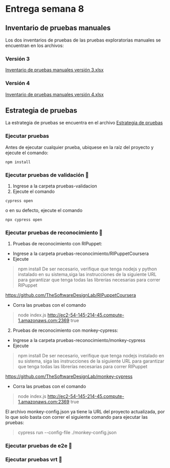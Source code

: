 # Entrega semana 8

## Inventario de pruebas manuales

Los dos inventarios de pruebas de las pruebas exploratorias manuales se encuentran en los archivos:

### Versión 3
[Inventario de pruebas manuales versión 3.xlsx](inventario-pruebas-manuales-version-3.xlsx)
### Versión 4
[Inventario de pruebas manuales versión 4.xlsx](inventario-pruebas-manuales-version-4.xlsx)

## Estrategia de pruebas

La estrategia de pruebas se encuentra en el archivo [Estrategia de pruebas](estrategia-pruebas.pdf)

### Ejecutar pruebas
Antes de ejecutar cualquier prueba, ubiquese en la raíz del proyecto y ejecute el comando:
```
npm install
``` 

### Ejecutar pruebas de validación 🚀
1. Ingrese a la carpeta pruebas-validacion
2. Ejecute el comando
```
cypress open
``` 
o en su defecto, ejecute el comando 
```
npx cypress open
``` 

### Ejecutar pruebas de reconocimiento 🚀

1. Pruebas de reconocimiento con RIPuppet:
- Ingrese a la carpeta pruebas-reconocimiento/RIPuppetCoursera
- Ejecute 
>npm install
De ser necesario, verifique que tenga nodejs y python instalado en su sistema,siga las instrucciones de la siguiente URL para garantizar que tenga todas las librerías necesarias para correr RIPuppet

https://github.com/TheSoftwareDesignLab/RIPuppetCoursera

- Corra las pruebas con el comando
>node index.js http://ec2-54-145-214-45.compute-1.amazonaws.com:2369 true

2. Pruebas de reconocimiento con monkey-cypress:
- Ingrese a la carpeta pruebas-reconocimiento/monkey-cypress
- Ejecute 
>npm install
De ser necesario, verifique que tenga nodejs instalado en su sistema, siga las instrucciones de la siguiente URL para garantizar que tenga todas las librerías necesarias para correr RIPuppet

https://github.com/TheSoftwareDesignLab/monkey-cypress

- Corra las pruebas con el comando
>node index.js http://ec2-54-145-214-45.compute-1.amazonaws.com:2369 true

El archivo monkey-config.json ya tiene la URL del proyecto actualizada, por lo que solo basta con correr el siguiente comando para ejecutar las pruebas:

>cypress run --config-file ./monkey-config.json
### Ejecutar pruebas de e2e 🚀

### Ejecutar pruebas vrt 🚀
